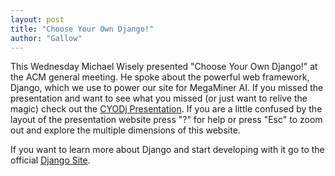 ```yaml
---
layout: post
title: "Choose Your Own Django!"
author: "Gallow"
---
```

This Wednesday Michael Wisely presented "Choose Your Own Django!" at the
ACM general meeting. He spoke about the powerful web framework, Django, which
we use to power our site for MegaMiner AI. If you missed the presentation and
want to see what you missed (or just want to relive the magic) check out the
[CYODj Presentation](http://blog.megaminerai.com/presentations/cyod.html).
If you are a little confused by the layout of the presentation website press "?"
for help or press "Esc" to zoom out and explore the multiple dimensions of this
website.

If you want to learn more about Django and start developing with it go to
the official [Django Site](https://www.djangoproject.com/).
